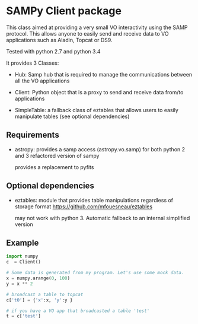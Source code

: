 SAMPy Client package
====================

This class aimed at providing a very small VO interactivity using the SAMP
protocol. This allows anyone to easily send and receive data to VO applications
such as Aladin, Topcat or DS9.

Tested with python 2.7 and python 3.4

It provides 3 Classes:

* Hub:
    Samp hub that is required to manage the communications between all the VO applications

* Client:
    Python object that is a proxy to send and receive data from/to applications

* SimpleTable:
    a fallback class of eztables that allows users to easily manipulate tables
    (see optional dependencies)
    

Requirements
------------
* astropy:
    provides a samp access (astropy.vo.samp) for both python 2 and 3
    refactored version of sampy

    provides a replacement to pyfits


Optional dependencies
---------------------
* eztables:
    module that provides table manipulations regardless of storage format
    https://github.com/mfouesneau/eztables

    may not work with python 3. Automatic fallback to an internal simplified version


Example
-------
```python
import numpy
c  = Client()

# Some data is generated from my program. Let's use some mock data.
x = numpy.arange(0, 100)
y = x ** 2

# broadcast a table to topcat
c['t0'] = {'x':x, 'y':y }

# if you have a VO app that broadcasted a table 'test'
t = c['test']
```
